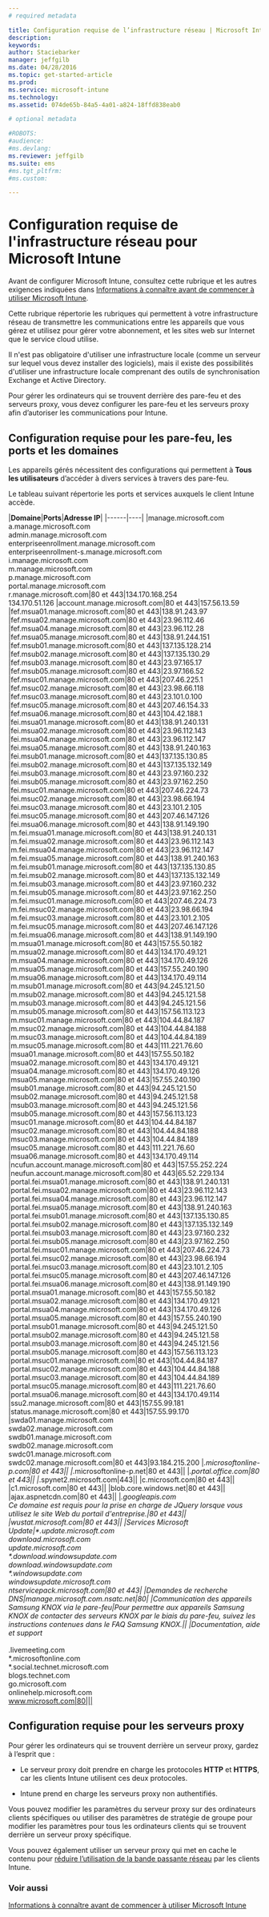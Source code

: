 ```yaml
---
# required metadata

title: Configuration requise de l’infrastructure réseau | Microsoft Intune
description:
keywords:
author: Staciebarker
manager: jeffgilb
ms.date: 04/28/2016
ms.topic: get-started-article
ms.prod:
ms.service: microsoft-intune
ms.technology:
ms.assetid: 074de65b-84a5-4a01-a824-18ffd838eab0

# optional metadata

#ROBOTS:
#audience:
#ms.devlang:
ms.reviewer: jeffgilb
ms.suite: ems
#ms.tgt_pltfrm:
#ms.custom:

---
```


# Configuration requise de l'infrastructure réseau pour Microsoft Intune
Avant de configurer Microsoft Intune, consultez cette rubrique et les autres exigences indiquées dans [Informations à connaître avant de commencer à utiliser Microsoft Intune](what-to-know-before-you-start-microsoft-intune.md).

Cette rubrique répertorie les rubriques qui permettent à votre infrastructure réseau de transmettre les communications entre les appareils que vous gérez et utilisez pour gérer votre abonnement, et les sites web sur Internet que le service cloud utilise.

Il n'est pas obligatoire d'utiliser une infrastructure locale (comme un serveur sur lequel vous devez installer des logiciels), mais il existe des possibilités d'utiliser une infrastructure locale comprenant des outils de synchronisation Exchange et Active Directory.

Pour gérer les ordinateurs qui se trouvent derrière des pare-feu et des serveurs proxy, vous devez configurer les pare-feu et les serveurs proxy afin d’autoriser les communications pour Intune.

## Configuration requise pour les pare-feu, les ports et les domaines
Les appareils gérés nécessitent des configurations qui permettent à **Tous les utilisateurs** d’accéder à divers services à travers des pare-feu.

Le tableau suivant répertorie les ports et services auxquels le client Intune accède.


|**Domaine**|**Ports**|**Adresse IP**|
|------|----|
|manage.microsoft.com<br>a.manage.microsoft.com<br>admin.manage.microsoft.com<br>enterpriseenrollment.manage.microsoft.com<br>enterpriseenrollment-s.manage.microsoft.com<br>i.manage.microsoft.com<br>m.manage.microsoft.com<br>p.manage.microsoft.com<br>portal.manage.microsoft.com<br>r.manage.microsoft.com|80 et 443|134.170.168.254<br>134.170.51.126
|account.manage.microsoft.com|80 et 443|157.56.13.59
|fef.msua01.manage.microsoft.com|80 et 443|138.91.243.97
|fef.msua02.manage.microsoft.com|80 et 443|23.96.112.46
|fef.msua04.manage.microsoft.com|80 et 443|23.96.112.28
|fef.msua05.manage.microsoft.com|80 et 443|138.91.244.151
|fef.msub01.manage.microsoft.com|80 et 443|137.135.128.214
|fef.msub02.manage.microsoft.com|80 et 443|137.135.130.29
|fef.msub03.manage.microsoft.com|80 et 443|23.97.165.17
|fef.msub05.manage.microsoft.com|80 et 443|23.97.166.52
|fef.msuc01.manage.microsoft.com|80 et 443|207.46.225.1
|fef.msuc02.manage.microsoft.com|80 et 443|23.98.66.118
|fef.msuc03.manage.microsoft.com|80 et 443|23.101.0.100
|fef.msuc05.manage.microsoft.com|80 et 443|207.46.154.33
|fef.msua06.manage.microsoft.com|80 et 443|104.42.188.1
|fei.msua01.manage.microsoft.com|80 et 443|138.91.240.131
|fei.msua02.manage.microsoft.com|80 et 443|23.96.112.143
|fei.msua04.manage.microsoft.com|80 et 443|23.96.112.147
|fei.msua05.manage.microsoft.com|80 et 443|138.91.240.163
|fei.msub01.manage.microsoft.com|80 et 443|137.135.130.85
|fei.msub02.manage.microsoft.com|80 et 443|137.135.132.149
|fei.msub03.manage.microsoft.com|80 et 443|23.97.160.232
|fei.msub05.manage.microsoft.com|80 et 443|23.97.162.250
|fei.msuc01.manage.microsoft.com|80 et 443|207.46.224.73
|fei.msuc02.manage.microsoft.com|80 et 443|23.98.66.194
|fei.msuc03.manage.microsoft.com|80 et 443|23.101.2.105
|fei.msuc05.manage.microsoft.com|80 et 443|207.46.147.126
|fei.msua06.manage.microsoft.com|80 et 443|138.91.149.190
|m.fei.msua01.manage.microsoft.com|80 et 443|138.91.240.131
|m.fei.msua02.manage.microsoft.com|80 et 443|23.96.112.143
|m.fei.msua04.manage.microsoft.com|80 et 443|23.96.112.147
|m.fei.msua05.manage.microsoft.com|80 et 443|138.91.240.163
|m.fei.msub01.manage.microsoft.com|80 et 443|137.135.130.85
|m.fei.msub02.manage.microsoft.com|80 et 443|137.135.132.149
|m.fei.msub03.manage.microsoft.com|80 et 443|23.97.160.232
|m.fei.msub05.manage.microsoft.com|80 et 443|23.97.162.250
|m.fei.msuc01.manage.microsoft.com|80 et 443|207.46.224.73
|m.fei.msuc02.manage.microsoft.com|80 et 443|23.98.66.194
|m.fei.msuc03.manage.microsoft.com|80 et 443|23.101.2.105
|m.fei.msuc05.manage.microsoft.com|80 et 443|207.46.147.126
|m.fei.msua06.manage.microsoft.com|80 et 443|138.91.149.190
|m.msua01.manage.microsoft.com|80 et 443|157.55.50.182
|m.msua02.manage.microsoft.com|80 et 443|134.170.49.121
|m.msua04.manage.microsoft.com|80 et 443|134.170.49.126
|m.msua05.manage.microsoft.com|80 et 443|157.55.240.190
|m.msua06.manage.microsoft.com|80 et 443|134.170.49.114
|m.msub01.manage.microsoft.com|80 et 443|94.245.121.50
|m.msub02.manage.microsoft.com|80 et 443|94.245.121.58
|m.msub03.manage.microsoft.com|80 et 443|94.245.121.56
|m.msub05.manage.microsoft.com|80 et 443|157.56.113.123
|m.msuc01.manage.microsoft.com|80 et 443|104.44.84.187
|m.msuc02.manage.microsoft.com|80 et 443|104.44.84.188
|m.msuc03.manage.microsoft.com|80 et 443|104.44.84.189
|m.msuc05.manage.microsoft.com|80 et 443|111.221.76.60
|msua01.manage.microsoft.com|80 et 443|157.55.50.182
|msua02.manage.microsoft.com|80 et 443|134.170.49.121
|msua04.manage.microsoft.com|80 et 443|134.170.49.126
|msua05.manage.microsoft.com|80 et 443|157.55.240.190
|msub01.manage.microsoft.com|80 et 443|94.245.121.50
|msub02.manage.microsoft.com|80 et 443|94.245.121.58
|msub03.manage.microsoft.com|80 et 443|94.245.121.56
|msub05.manage.microsoft.com|80 et 443|157.56.113.123
|msuc01.manage.microsoft.com|80 et 443|104.44.84.187
|msuc02.manage.microsoft.com|80 et 443|104.44.84.188
|msuc03.manage.microsoft.com|80 et 443|104.44.84.189
|msuc05.manage.microsoft.com|80 et 443|111.221.76.60
|msua06.manage.microsoft.com|80 et 443|134.170.49.114
|ncufun.account.manage.microsoft.com|80 et 443|157.55.252.224
|neufun.account.manage.microsoft.com|80 et 443|65.52.229.134
|portal.fei.msua01.manage.microsoft.com|80 et 443|138.91.240.131
|portal.fei.msua02.manage.microsoft.com|80 et 443|23.96.112.143
|portal.fei.msua04.manage.microsoft.com|80 et 443|23.96.112.147
|portal.fei.msua05.manage.microsoft.com|80 et 443|138.91.240.163
|portal.fei.msub01.manage.microsoft.com|80 et 443|137.135.130.85
|portal.fei.msub02.manage.microsoft.com|80 et 443|137.135.132.149
|portal.fei.msub03.manage.microsoft.com|80 et 443|23.97.160.232
|portal.fei.msub05.manage.microsoft.com|80 et 443|23.97.162.250
|portal.fei.msuc01.manage.microsoft.com|80 et 443|207.46.224.73
|portal.fei.msuc02.manage.microsoft.com|80 et 443|23.98.66.194
|portal.fei.msuc03.manage.microsoft.com|80 et 443|23.101.2.105
|portal.fei.msuc05.manage.microsoft.com|80 et 443|207.46.147.126
|portal.fei.msua06.manage.microsoft.com|80 et 443|138.91.149.190
|portal.msua01.manage.microsoft.com|80 et 443|157.55.50.182
|portal.msua02.manage.microsoft.com|80 et 443|134.170.49.121
|portal.msua04.manage.microsoft.com|80 et 443|134.170.49.126
|portal.msua05.manage.microsoft.com|80 et 443|157.55.240.190
|portal.msub01.manage.microsoft.com|80 et 443|94.245.121.50
|portal.msub02.manage.microsoft.com|80 et 443|94.245.121.58
|portal.msub03.manage.microsoft.com|80 et 443|94.245.121.56
|portal.msub05.manage.microsoft.com|80 et 443|157.56.113.123
|portal.msuc01.manage.microsoft.com|80 et 443|104.44.84.187
|portal.msuc02.manage.microsoft.com|80 et 443|104.44.84.188
|portal.msuc03.manage.microsoft.com|80 et 443|104.44.84.189
|portal.msuc05.manage.microsoft.com|80 et 443|111.221.76.60
|portal.msua06.manage.microsoft.com|80 et 443|134.170.49.114
|ssu2.manage.microsoft.com|80 et 443|157.55.99.181
|status.manage.microsoft.com|80 et 443|157.55.99.170
|swda01.manage.microsoft.com<br>swda02.manage.microsoft.com<br>swdb01.manage.microsoft.com<br>swdb02.manage.microsoft.com<br>swdc01.manage.microsoft.com<br>swdc02.manage.microsoft.com|80 et 443|93.184.215.200
|*.microsoftonline-p.com|80 et 443||
|*.microsoftonline-p.net|80 et 443||
|*.portal.office.com|80 et 443||
|*.spynet2.microsoft.com|443||
|c.microsoft.com|80 et 443||
|c1.microsoft.com|80 et 443||
|blob.core.windows.net|80 et 443||
|ajax.aspnetcdn.com|80 et 443||
|*.googleapis.com<br>Ce domaine est requis pour la prise en charge de JQuery lorsque vous utilisez le site Web du portail d'entreprise.|80 et 443||
|wustat.microsoft.com|80 et 443||
|Services Microsoft Update|\*.update.microsoft.com<br>download.microsoft.com<br>update.microsoft.com<br>\*.download.windowsupdate.com<br>download.windowsupdate.com<br>\*.windowsupdate.com<br>windowsupdate.microsoft.com<br>ntservicepack.microsoft.com|80 et 443|
|Demandes de recherche DNS|manage.microsoft.com.nsatc.net|80|
|Communication des appareils Samsung KNOX via le pare-feu|Pour permettre aux appareils Samsung KNOX de contacter des serveurs KNOX par le biais du pare-feu, suivez les instructions contenues dans le FAQ Samsung KNOX.||
|Documentation, aide et support</br></br>*.livemeeting.com<br>\*.microsoftonline.com<br>\*.social.technet.microsoft.com<br>blogs.technet.com<br>go.microsoft.com<br>onlinehelp.microsoft.com<br>www.microsoft.com|80|||



## Configuration requise pour les serveurs proxy
Pour gérer les ordinateurs qui se trouvent derrière un serveur proxy, gardez à l’esprit que :

-   Le serveur proxy doit prendre en charge les protocoles **HTTP** et **HTTPS**, car les clients Intune utilisent ces deux protocoles.

-   Intune prend en charge les serveurs proxy non authentifiés.

Vous pouvez modifier les paramètres du serveur proxy sur des ordinateurs clients spécifiques ou utiliser des paramètres de stratégie de groupe pour modifier les paramètres pour tous les ordinateurs clients qui se trouvent derrière un serveur proxy spécifique.

Vous pouvez également utiliser un serveur proxy qui met en cache le contenu pour [réduire l’utilisation de la bande passante réseau](network-bandwidth-use.md) par les clients Intune.


### Voir aussi
[Informations à connaître avant de commencer à utiliser Microsoft Intune](what-to-know-before-you-start-microsoft-intune.md)


<!--HONumber=Jun16_HO1-->


